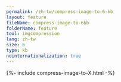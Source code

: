 ```yaml
---
permalink: /zh-tw/compress-image-to-6-kb
layout: feature
fileName: compress-image-to-6kb
folderName: feature
tool: imgcompression
lang: zh-tw
size: 6
type: kb
nointernationalization: true
---
```

{%- include compress-image-to-X.html -%}
      